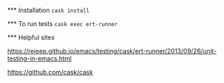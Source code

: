 

*** Installation
`cask install`

*** To run tests
`cask exec ert-runner`

*** Helpful sites

https://rejeep.github.io/emacs/testing/cask/ert-runner/2013/09/26/unit-testing-in-emacs.html

https://github.com/cask/cask
